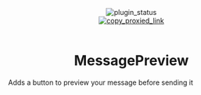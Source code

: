 <!--
  * This file was autogenerated
  * If you want to change anything, do so in the readmes.mjs script
  * https://github.com/nexpid/VendettaPlugins/edit/main/scripts/readmes.mjs
-->

<div align="center">
  <img alt="plugin_status" src="https://img.shields.io/badge/plugin_status-finished-a6e3a1?style=for-the-badge&labelColor=1e1e2e" />
  <br/>
  <a href="https://vd-plugins.github.io/proxy/vendetta.nexpid.xyz/message-preview">
    <img alt="copy_proxied_link" src="https://img.shields.io/badge/copy_proxied_link-1e1e2e?style=for-the-badge" />
  </a>
</div>
<br/>
<div align="center">
  <h1>MessagePreview</h1>
</div>

Adds a button to preview your message before sending it
